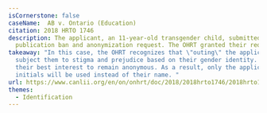 ```yaml
---
isCornerstone: false
caseName:  AB v. Ontario (Education)
citation: 2018 HRTO 1746
description: The applicant, an 11-year-old transgender child, submitted a
  publication ban and anonymization request. The OHRT granted their request.
takeaway: "In this case, the OHRT recognizes that \"outing\" the applicant would
  subject them to stigma and prejudice based on their gender identity. It is in
  their best interest to remain anonymous. As a result, only the applicant's
  initials will be used instead of their name. "
url: https://www.canlii.org/en/on/onhrt/doc/2018/2018hrto1746/2018hrto1746.html?searchUrlHash=AAAAAQBPImdlbmRlciBleHByZXNzaW9uIiwgImdlbmRlciBpZGVudGl0eSIsICJnZW5kZXIiLCAiZGlzY3JpbWluYXRpb24iLCB0cmFuc2dlbmRlcgAAAAAB&resultIndex=4
themes:
  - Identification
---
```


